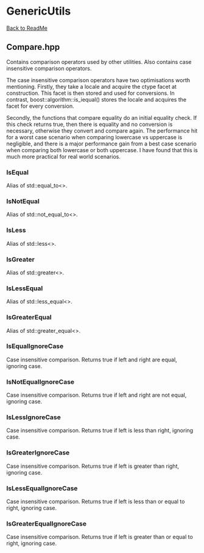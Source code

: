 # GenericUtils
[Back to ReadMe](../ReadMe.md)

## Compare.hpp
Contains comparison operators used by other utilities. Also contains case insensitive comparison operators.

The case insensitive comparison operators have two optimisations worth mentioning. Firstly, they take a locale and acquire the ctype facet at construction. This facet is then stored and used for conversions. In contrast, boost::algorithm::is_iequal() stores the locale and acquires the facet for every conversion.

Secondly, the functions that compare equality do an initial equality check. If this check returns true, then there is equality and no conversion is necessary, otherwise they convert and compare again. The performance hit for a worst case scenario when comparing lowercase vs uppercase is negligible, and there is a major performance gain from a best case scenario when comparing both lowercase or both uppercase. I have found that this is much more practical for real world scenarios.

### IsEqual
Alias of std::equal_to<>.

### IsNotEqual
Alias of std::not_equal_to<>.

### IsLess
Alias of std::less<>.

### IsGreater
Alias of std::greater<>.

### IsLessEqual
Alias of std::less_equal<>.

### IsGreaterEqual
Alias of std::greater_equal<>.

### IsEqualIgnoreCase
Case insensitive comparison. Returns true if left and right are equal, ignoring case.

### IsNotEqualIgnoreCase
Case insensitive comparison. Returns true if left and right are not equal, ignoring case.

### IsLessIgnoreCase
Case insensitive comparison. Returns true if left is less than right, ignoring case.

### IsGreaterIgnoreCase
Case insensitive comparison. Returns true if left is greater than right, ignoring case.

### IsLessEqualIgnoreCase
Case insensitive comparison. Returns true if left is less than or equal to right, ignoring case.

### IsGreaterEqualIgnoreCase
Case insensitive comparison. Returns true if left is greater than or equal to right, ignoring case.
